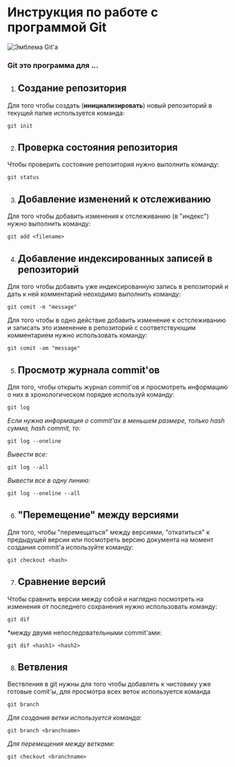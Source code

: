 # Инструкция по работе с программой Git

![Эмблема Git'а](Git_Logo_full-2048x855.png)

### Git это программа для ...

1. ## Создание репозитория

Для того чтобы создать (**инициализировать**) новый репозиторий в текущей папке используется команда:

    git init

2. ## Проверка состояния  репозитория

Чтобы проверить состояние репозитория нужно выполнить команду:

    git status

3. ## Добавление изменений к отслеживанию

Для того чтобы добавить изменения к отслеживанию (в "индекс") нужно выполнить команду:

    git add <filename>

4. ## Добавление индексированных записей в репозиторий 

Для того чтобы добавить уже индексированную запись в репозиторий и дать к ней комментарий неоходимо выполнить команду:

    git comit -m "message"

Для того чтобы в одно действие добавить изменение к остслеживанию и записать это изменение в репозиторий с соответствующим комментарием нужно использовать команду:

    git comit -am "message"

5. ## Просмотр журнала commit'ов

Для того, чтобы открыть журнал commit'ов и просмотреть информацию о них в хронологическом порядке используй команду:

    git log

*Если нужна информация о commit'ах в меньшем размере, только hash сумма, hash commit, то:*

    git log --oneline

*Вывести все:*

    git log --all

*Вывести все в одну линию:*

    git log --oneline --all

6. ## "Перемещение" между версиями

Для того, чтобы "перемещаться" между версиями, "откатиться" к предыдущей версии или посмотреть версию документа на момент создания commit'а используйте команду:

    git checkout <hash>

7. ## Сравнение версий 

Чтобы сравнить версии между собой и наглядно посмотреть на изменения от последнего сохранения нужно использовать команду:

    git dif

*между двумя непоследовательными commit'ами:

    git dif <hash1> <hash2>

8. ## Ветвления

Вествления в git нужны для того чтобы добавлять к чистовику уже готовые comit'ы, для просмотра всех веток используется команда

    git branch

*Для создания ветки используется команда:*

    git branch <branchname>

*Для перемещения между ветками:*

    git checkout <branchname>